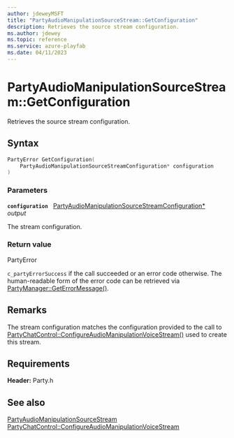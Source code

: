 ```yaml
---
author: jdeweyMSFT
title: "PartyAudioManipulationSourceStream::GetConfiguration"
description: Retrieves the source stream configuration.
ms.author: jdewey
ms.topic: reference
ms.service: azure-playfab
ms.date: 04/11/2023
---
```


# PartyAudioManipulationSourceStream::GetConfiguration  

Retrieves the source stream configuration.  

## Syntax  
  
```cpp
PartyError GetConfiguration(  
    PartyAudioManipulationSourceStreamConfiguration* configuration  
)  
```  
  
### Parameters  
  
**`configuration`** &nbsp; [PartyAudioManipulationSourceStreamConfiguration*](../../../structs/partyaudiomanipulationsourcestreamconfiguration.md)  
*output*  
  
The stream configuration.  
  
  
### Return value  
PartyError
  
```c_partyErrorSuccess``` if the call succeeded or an error code otherwise. The human-readable form of the error code can be retrieved via [PartyManager::GetErrorMessage()](../../PartyManager/methods/partymanager_geterrormessage.md).
  
## Remarks  
  
The stream configuration matches the configuration provided to the call to [PartyChatControl::ConfigureAudioManipulationVoiceStream()](../../PartyChatControl/methods/partychatcontrol_configureaudiomanipulationvoicestream.md) used to create this stream.
  
## Requirements  
  
**Header:** Party.h
  
## See also  
[PartyAudioManipulationSourceStream](../partyaudiomanipulationsourcestream.md)  
[PartyChatControl::ConfigureAudioManipulationVoiceStream](../../PartyChatControl/methods/partychatcontrol_configureaudiomanipulationvoicestream.md)
  
  
